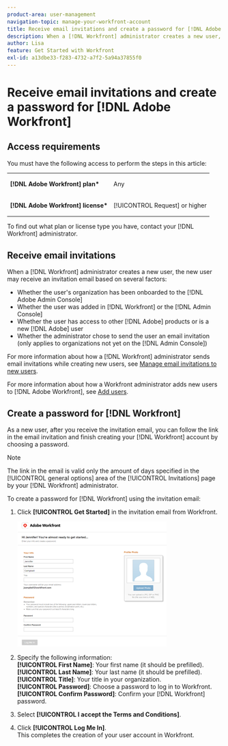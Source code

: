```yaml
---
product-area: user-management
navigation-topic: manage-your-workfront-account
title: Receive email invitations and create a password for [!DNL Adobe Workfront]
description: When a [!DNL Workfront] administrator creates a new user, the new user may receive an invitation email based on several factors.
author: Lisa
feature: Get Started with Workfront
exl-id: a13dbe33-f283-4732-a7f2-5a94a37855f0
---
```

# Receive email invitations and create a password for [!DNL Adobe Workfront]

## Access requirements

You must have the following access to perform the steps in this article:

<table style="table-layout:auto"> 
 <col> 
 </col> 
 <col> 
 </col> 
 <tbody> 
  <tr> 
   <td role="rowheader"><strong>[!DNL Adobe Workfront] plan*</strong></td> 
   <td> <p>Any</p> </td> 
  </tr> 
  <tr> 
   <td role="rowheader"><strong>[!DNL Adobe Workfront] license*</strong></td> 
   <td> <p>[!UICONTROL Request] or higher</p> </td> 
  </tr> 
 </tbody> 
</table>

To find out what plan or license type you have, contact your [!DNL Workfront] administrator.

## Receive email invitations

When a [!DNL Workfront] administrator creates a new user, the new user may receive an invitation email based on several factors:

* Whether the user's organization has been onboarded to the [!DNL Adobe Admin Console]
* Whether the user was added in [!DNL Workfront] or the [!DNL Admin Console]
* Whether the user has access to other [!DNL Adobe] products or is a new [!DNL Adobe] user
* Whether the administrator chose to send the user an email invitation (only applies to organizations not yet on the [!DNL Admin Console])

For more information about how a [!DNL Workfront] administrator sends email invitations while creating new users, see [Manage email invitations to new users](../../../administration-and-setup/manage-workfront/emails/manage-email-invitations.md).

For more information about how a Workfront administrator adds new users to [!DNL Adobe Workfront], see [Add users](../../../administration-and-setup/add-users/create-and-manage-users/add-users.md).

## Create a password for [!DNL Workfront]

As a new user, after you receive the invitation email, you can follow the link in the email invitation and finish creating your [!DNL Workfront] account by choosing a password.

>[!NOTE]
>
>The link in the email is valid only the amount of days specified in the [!UICONTROL general options] area of the [!UICONTROL Invitations] page by your [!DNL Workfront] administrator.

To create a password for [!DNL Workfront] using the invitation email:

1. Click **[!UICONTROL Get Started]** in the invitation email from Workfront.

   ![New user screen from email invitation](assets/new-user-screen-from-invitation-adobe-350x292.png)

1. Specify the following information:\
   **[!UICONTROL First Name]**: Your first name (it should be prefilled).\
   **[!UICONTROL Last Name]**: Your last name (it should be prefilled).\
   **[!UICONTROL Title]**: Your title in your organization.\
   **[!UICONTROL Password]**: Choose a password to log in to Workfront.\
   **[!UICONTROL Confirm Password]**: Confirm your [!DNL Workfront] password.

1. Select **[!UICONTROL I accept the Terms and Conditions]**.
1. Click **[!UICONTROL Log Me In]**.\
   This completes the creation of your user account in Workfront.
